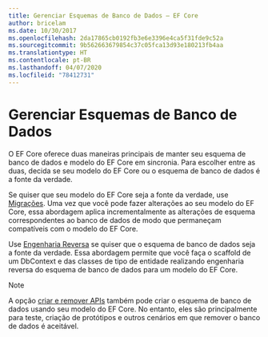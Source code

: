 ```yaml
---
title: Gerenciar Esquemas de Banco de Dados – EF Core
author: bricelam
ms.date: 10/30/2017
ms.openlocfilehash: 2da17865cb0192fb3e6e3396e4ca5f31fde9c52a
ms.sourcegitcommit: 9b562663679854c37c05fca13d93e180213fb4aa
ms.translationtype: HT
ms.contentlocale: pt-BR
ms.lasthandoff: 04/07/2020
ms.locfileid: "78412731"
---
```

# <a name="managing-database-schemas"></a>Gerenciar Esquemas de Banco de Dados

O EF Core oferece duas maneiras principais de manter seu esquema de banco de dados e modelo do EF Core em sincronia. Para escolher entre as duas, decida se seu modelo do EF Core ou o esquema de banco de dados é a fonte da verdade.

Se quiser que seu modelo do EF Core seja a fonte da verdade, use [Migrações][1]. Uma vez que você pode fazer alterações ao seu modelo do EF Core, essa abordagem aplica incrementalmente as alterações de esquema correspondentes ao banco de dados de modo que permaneçam compatíveis com o modelo do EF Core.

Use [Engenharia Reversa][2] se quiser que o esquema de banco de dados seja a fonte da verdade. Essa abordagem permite que você faça o scaffold de um DbContext e das classes de tipo de entidade realizando engenharia reversa do esquema de banco de dados para um modelo do EF Core.

> [!NOTE]
> A opção [criar e remover APIs][3] também pode criar o esquema de banco de dados usando seu modelo do EF Core. No entanto, eles são principalmente para teste, criação de protótipos e outros cenários em que remover o banco de dados é aceitável.


  [1]: migrations/index.md
  [2]: scaffolding.md
  [3]: ensure-created.md
